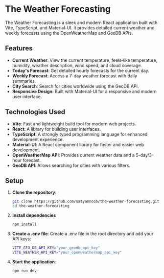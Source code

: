 # The Weather Forecasting

The Weather Forecasting is a sleek and modern React application built with Vite, TypeScript, and Material-UI. It provides detailed current weather and weekly forecasts using the OpenWeatherMap and GeoDB APIs.

## Features

- **Current Weather**: View the current temperature, feels-like temperature, humidity, weather description, wind speed, and cloud coverage.
- **Today's Forecast**: Get detailed hourly forecasts for the current day.
- **Weekly Forecast**: Access a 7-day weather forecast with daily summaries.
- **City Search**: Search for cities worldwide using the GeoDB API.
- **Responsive Design**: Built with Material-UI for a responsive and modern user interface.

## Technologies Used

- **Vite**: Fast and lightweight build tool for modern web projects.
- **React**: A library for building user interfaces.
- **TypeScript**: A strongly typed programming language for enhanced development experience.
- **Material-UI**: A React component library for faster and easier web development.
- **OpenWeatherMap API**: Provides current weather data and a 5-day/3-hour forecast.
- **GeoDB API**: Allows searching for cities with various filters.

## Setup

1. **Clone the repository**:
   ```bash
   git clone https://github.com/satyamnoob/the-weather-forecasting.git
   cd the-weather-forecasting
   ```

2. **Install dependencies**
   ```bash
   npm install
   ```

3. **Create a .env file**:
Create a .env file in the root directory and add your API keys:
   ```bash
   VITE_GEO_DB_API_KEY="your_geodb_api_key"
   VITE_WEATHER_API_KEY="your_openweathermap_api_key"
   ```

4. **Start the application**:
   ```bash
   npm run dev
   ```